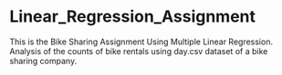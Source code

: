 # Linear_Regression_Assignment
This is the Bike Sharing Assignment Using Multiple Linear Regression. Analysis of the counts of bike rentals using day.csv dataset of a bike sharing company.
